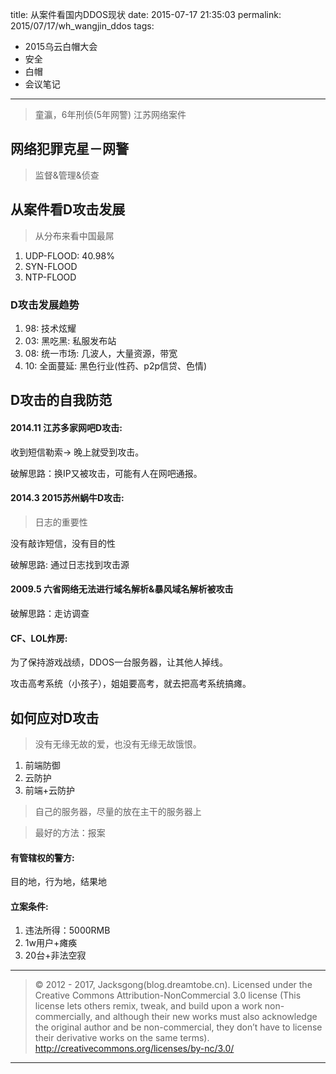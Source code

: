title: 从案件看国内DDOS现状
date: 2015-07-17 21:35:03
permalink: 2015/07/17/wh_wangjin_ddos
tags:
- 2015乌云白帽大会
- 安全
- 白帽
- 会议笔记

---

> 童瀛，6年刑侦(5年网警)
> 江苏网络案件

## 网络犯罪克星－网警

> 监督&管理&侦查

## 从案件看D攻击发展

> 从分布来看中国最屌

1. UDP-FLOOD: 40.98%
2. SYN-FLOOD
3. NTP-FLOOD

<!--more-->

### D攻击发展趋势

1. 98: 技术炫耀
2. 03: 黑吃黑: 私服发布站
3. 08: 统一市场: 几波人，大量资源，带宽
4. 10: 全面蔓延: 黑色行业(性药、p2p信贷、色情)

## D攻击的自我防范

#### 2014.11 江苏多家网吧D攻击:

收到短信勒索-> 晚上就受到攻击。

破解思路：换IP又被攻击，可能有人在网吧通报。

#### 2014.3 2015苏州蜗牛D攻击:

> 日志的重要性

没有敲诈短信，没有目的性

破解思路: 通过日志找到攻击源

#### 2009.5 六省网络无法进行域名解析&暴风域名解析被攻击

破解思路：走访调查

#### CF、LOL炸房:

为了保持游戏战绩，DDOS一台服务器，让其他人掉线。

攻击高考系统（小孩子），姐姐要高考，就去把高考系统搞瘫。

## 如何应对D攻击

> 没有无缘无故的爱，也没有无缘无故饿恨。

1. 前端防御
2. 云防护
3. 前端+云防护

> 自己的服务器，尽量的放在主干的服务器上

> 最好的方法：报案

#### 有管辖权的警方:

目的地，行为地，结果地

#### 立案条件:

1. 违法所得：5000RMB
2. 1w用户+瘫痪
3. 20台+非法空寂

---

> © 2012 - 2017, Jacksgong(blog.dreamtobe.cn). Licensed under the Creative Commons Attribution-NonCommercial 3.0 license (This license lets others remix, tweak, and build upon a work non-commercially, and although their new works must also acknowledge the original author and be non-commercial, they don’t have to license their derivative works on the same terms). http://creativecommons.org/licenses/by-nc/3.0/

---
